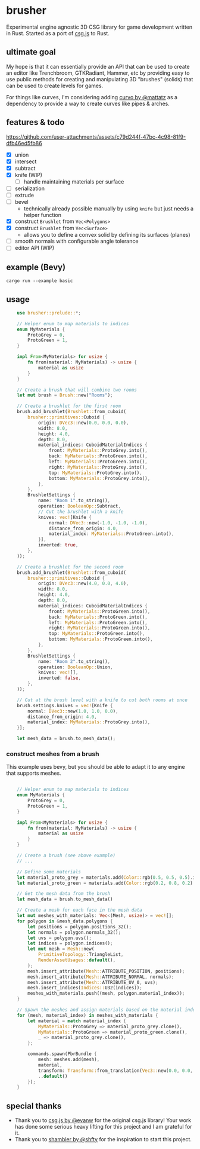 # brusher
Experimental engine agnostic 3D CSG library for game development written in Rust. Started as a port of [csg.js](https://github.com/evanw/csg.js) to Rust.

## ultimate goal
My hope is that it can essentially provide an API that can be used to create an editor like Trenchbroom, GTKRadiant, Hammer, etc by providing easy to use public methods for creating and manipulating 3D "brushes" (solids) that can be used to create levels for games.

For things like curves, I'm considering adding [curvo by @mattatz](https://github.com/mattatz/curvo) as a dependency to provide a way to create curves like pipes & arches.

## features & todo

https://github.com/user-attachments/assets/c79d244f-47bc-4c98-81f9-dfb46ed5fb86

- [x] union
- [x] intersect
- [x] subtract
- [x] knife (WIP)
    - [ ] handle maintaining materials per surface
- [ ] serialization
- [ ] extrude
- [ ] bevel
    - technically already possible manually by using `knife` but just needs a helper function
- [x] construct `Brushlet` from `Vec<Polygons>`
- [x] construct `Brushlet` from `Vec<Surface>`
    - allows you to define a convex solid by defining its surfaces (planes)
- [ ] smooth normals with configurable angle tolerance
- [ ] editor API (WIP)

## example (Bevy)
`cargo run --example basic`

## usage
```rs
    use brusher::prelude::*;

    // Helper enum to map materials to indices
    enum MyMaterials {
        ProtoGrey = 0,
        ProtoGreen = 1,
    }

    impl From<MyMaterials> for usize {
        fn from(material: MyMaterials) -> usize {
            material as usize
        }
    }

    // Create a brush that will combine two rooms
    let mut brush = Brush::new("Rooms");

    // Create a brushlet for the first room
    brush.add_brushlet(Brushlet::from_cuboid(
        brusher::primitives::Cuboid {
            origin: DVec3::new(0.0, 0.0, 0.0),
            width: 8.0,
            height: 4.0,
            depth: 8.0,
            material_indices: CuboidMaterialIndices {
                front: MyMaterials::ProtoGrey.into(),
                back: MyMaterials::ProtoGreen.into(),
                left: MyMaterials::ProtoGreen.into(),
                right: MyMaterials::ProtoGrey.into(),
                top: MyMaterials::ProtoGrey.into(),
                bottom: MyMaterials::ProtoGrey.into(),
            },
        },
        BrushletSettings {
            name: "Room 1".to_string(),
            operation: BooleanOp::Subtract,
            // Cut the brushlet with a knife
            knives: vec![Knife {
                normal: DVec3::new(-1.0, -1.0, -1.0),
                distance_from_origin: 4.0,
                material_index: MyMaterials::ProtoGreen.into(),
            }],
            inverted: true,
        },
    ));

    // Create a brushlet for the second room
    brush.add_brushlet(Brushlet::from_cuboid(
        brusher::primitives::Cuboid {
            origin: DVec3::new(4.0, 0.0, 4.0),
            width: 8.0,
            height: 4.0,
            depth: 8.0,
            material_indices: CuboidMaterialIndices {
                front: MyMaterials::ProtoGreen.into(),
                back: MyMaterials::ProtoGreen.into(),
                left: MyMaterials::ProtoGreen.into(),
                right: MyMaterials::ProtoGreen.into(),
                top: MyMaterials::ProtoGreen.into(),
                bottom: MyMaterials::ProtoGreen.into(),
            },
        },
        BrushletSettings {
            name: "Room 2".to_string(),
            operation: BooleanOp::Union,
            knives: vec![],
            inverted: false,
        },
    ));

    // Cut at the brush level with a knife to cut both rooms at once
    brush.settings.knives = vec![Knife {
        normal: DVec3::new(1.0, 1.0, 0.0),
        distance_from_origin: 4.0,
        material_index: MyMaterials::ProtoGrey.into(),
    }];

    let mesh_data = brush.to_mesh_data();
```

### construct meshes from a brush
This example uses bevy, but you should be able to adapt it to any engine that supports meshes.
```rs

    // Helper enum to map materials to indices
    enum MyMaterials {
        ProtoGrey = 0,
        ProtoGreen = 1,
    }

    impl From<MyMaterials> for usize {
        fn from(material: MyMaterials) -> usize {
            material as usize
        }
    }

    // Create a brush (see above example)
    // ...

    // Define some materials
    let material_proto_grey = materials.add(Color::rgb(0.5, 0.5, 0.5).into());
    let material_proto_green = materials.add(Color::rgb(0.2, 0.8, 0.2).into());

    // Get the mesh data from the brush
    let mesh_data = brush.to_mesh_data()

    // Create a mesh for each face in the mesh data
    let mut meshes_with_materials: Vec<(Mesh, usize)> = vec![];
    for polygon in &mesh_data.polygons {
        let positions = polygon.positions_32();
        let normals = polygon.normals_32();
        let uvs = polygon.uvs();
        let indices = polygon.indices();
        let mut mesh = Mesh::new(
            PrimitiveTopology::TriangleList,
            RenderAssetUsages::default(),
        );
        mesh.insert_attribute(Mesh::ATTRIBUTE_POSITION, positions);
        mesh.insert_attribute(Mesh::ATTRIBUTE_NORMAL, normals);
        mesh.insert_attribute(Mesh::ATTRIBUTE_UV_0, uvs);
        mesh.insert_indices(Indices::U32(indices));
        meshes_with_materials.push((mesh, polygon.material_index));
    }

    // Spawn the meshes and assign materials based on the material index
    for (mesh, material_index) in meshes_with_materials {
        let material = match material_index {
            MyMaterials::ProtoGrey => material_proto_grey.clone(),
            MyMaterials::ProtoGreen => material_proto_green.clone(),
            _ => material_proto_grey.clone(),
        };

        commands.spawn(PbrBundle {
            mesh: meshes.add(mesh),
            material,
            transform: Transform::from_translation(Vec3::new(0.0, 0.0, 0.0)),
            ..default()
        });
    }
```

## special thanks
- Thank you to [csg.js by @evanw](https://github.com/evanw/csg.js) for the original csg.js library! Your work has done some serious heavy lifting for this project and I am grateful for it.
- Thank you to [shambler by @shfty](https://github.com/QodotPlugin/shambler) for the inspiration to start this project.
